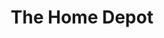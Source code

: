 ---
title: "The Home Depot"
url: /phoenix/the-home-depot-north-north-valley-parkway/
shop: Baumarkt
---
